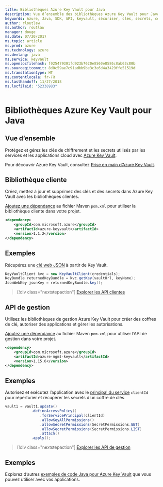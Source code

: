 ```yaml
---
title: Bibliothèques Azure Key Vault pour Java
description: Vue d’ensemble des bibliothèques Azure Key Vault pour Java
keywords: Azure, Java, SDK, API, keyvault, sécuriser, clés, secrets, coffre
author: rloutlaw
ms.author: routlaw
manager: douge
ms.date: 07/20/2017
ms.topic: article
ms.prod: azure
ms.technology: azure
ms.devlang: java
ms.service: keyvault
ms.openlocfilehash: f025479301fd923b7620e8560e8586c8ab63c80b
ms.sourcegitcommit: 8d0c59ae7c91adbb9be3c3e6d4a3429ffe51519d
ms.translationtype: HT
ms.contentlocale: fr-FR
ms.lasthandoff: 11/27/2018
ms.locfileid: "52338983"
---
```

# <a name="azure-key-vault-libraries-for-java"></a>Bibliothèques Azure Key Vault pour Java

## <a name="overview"></a>Vue d’ensemble

Protégez et gérez les clés de chiffrement et les secrets utilisés par les services et les applications cloud avec [Azure Key Vault](/azure/key-vault/).

Pour découvrir Azure Key Vault, consultez [Prise en main d’Azure Key Vault](/azure/key-vault/key-vault-get-started).

## <a name="client-library"></a>Bibliothèque cliente

Créez, mettez à jour et supprimez des clés et des secrets dans Azure Key Vault avec les bibliothèques clientes.

[Ajoutez une dépendance](https://maven.apache.org/guides/getting-started/index.html#How_do_I_use_external_dependencies) au fichier Maven `pom.xml` pour utiliser la bibliothèque cliente dans votre projet.  

```XML
<dependency>
    <groupId>com.microsoft.azure</groupId>
    <artifactId>azure-keyvault</artifactId>
    <version>1.1.2</version>
</dependency>
```   

## <a name="example"></a>Exemples

Récupérez une [clé web JSON](https://tools.ietf.org/html/draft-ietf-jose-json-web-key-18) à partir de Key Vault.

```java
KeyVaultClient kvc = new KeyVaultClient(credentials);
KeyBundle returnedKeyBundle = kvc.getKey(vaultUrl, keyName);
JsonWebKey jsonKey = returnedKeyBundle.key();
```

> [!div class="nextstepaction"]
> [Explorer les API clientes](/java/api/overview/azure/keyvault/client)


## <a name="management-api"></a>API de gestion

Utilisez les bibliothèques de gestion Azure Key Vault pour créer des coffres de clé, autoriser des applications et gérer les autorisations. 

[Ajoutez une dépendance](https://maven.apache.org/guides/getting-started/index.html#How_do_I_use_external_dependencies) au fichier Maven `pom.xml` pour utiliser l’API de gestion dans votre projet.  

```XML
<dependency>
    <groupId>com.microsoft.azure</groupId>
    <artifactId>azure-mgmt-keyvault</artifactId>
    <version>1.15.0</version>
</dependency>
```

## <a name="example"></a>Exemples

Autorisez et exécutez l’application avec le [principal du service](/azure/azure-resource-manager/resource-group-create-service-principal-portal) `clientId` pour répertorier et récupérer les secrets d’un coffre de clés. 

```java
vault1 = vault1.update()
            .defineAccessPolicy()
                .forServicePrincipal(clientId)
                .allowKeyAllPermissions()
                .allowSecretPermissions(SecretPermissions.GET)
                .allowSecretPermissions(SecretPermissions.LIST)
                .attach()
            .apply();
```

> [!div class="nextstepaction"]
> [Explorer les API de gestion](/java/api/overview/azure/keyvault/management)


## <a name="samples"></a>Exemples

Explorez d’autres [exemples de code Java pour Azure Key Vault](https://azure.microsoft.com/resources/samples/?platform=java&term=key+vault) que vous pouvez utiliser avec vos applications.
